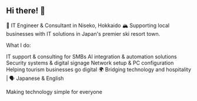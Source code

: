 ## Hi there! 👋
🎿 IT Engineer & Consultant in Niseko, Hokkaido 🏔️
Supporting local businesses with IT solutions in Japan's premier ski resort town.

What I do:

IT support & consulting for SMBs
AI integration & automation solutions
Security systems & digital signage
Network setup & PC configuration
Helping tourism businesses go digital
🌍 Bridging technology and hospitality | 🗣️ Japanese & English

Making technology simple for everyone

